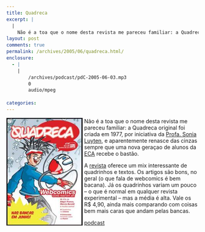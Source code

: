 ```yaml
---
title: Quadreca
excerpt: |
  |
    Não é a toa que o nome desta revista me pareceu familiar: a Quadreca original foi criada em 1977, por iniciativa da Profa. Sonia Luyten, e aparentemente renasce das cinzas sempre que uma nova geraçao de alunos da ECA recebe...
layout: post
comments: true
permalink: /archives/2005/06/quadreca.html/
enclosure:
  - |
    |
        /archives/podcast/pdC-2005-06-03.mp3
        0
        audio/mpeg

categories:
---
```

<img title="quadreca.jpg" src="/archives/img/quadreca.jpg" width="200" height="282" align="left" style="padding-right: 4px" />Não é a toa que o nome desta revista me pareceu familiar: a Quadreca original foi criada em 1977, por iniciativa da [Profa. Sonia Luyten][1], e aparentemente renasce das cinzas sempre que uma nova geraçao de alunos da [ECA][2] recebe o bastão.

A [revista][3] oferece um mix interessante de quadrinhos e textos. Os artigos são bons, no geral (o que fala de webcomics é bem bacana). Já os quadrinhos variam um pouco &#8211; o que é normal em qualquer revista experimental &#8211; mas a média é alta. Vale os R$ 4,90, ainda mais comparando com coisas bem mais caras que andam pelas bancas.

<div class="podcast">
  <a href="/archives/podcast/pdC-2005-06-03.mp3">podcast</a>
</div></p>

 [1]: http://www.eca.usp.br/prof/mylene/alunos/sites99/quadreca/histq/origmat/psonia.htm
 [2]: http://www.eca.usp.br/
 [3]: http://www.quadreca.8k.com/
